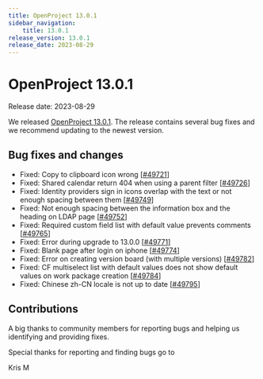 ```yaml
---
title: OpenProject 13.0.1
sidebar_navigation:
    title: 13.0.1
release_version: 13.0.1
release_date: 2023-08-29
---
```


# OpenProject 13.0.1

Release date: 2023-08-29

We released [OpenProject 13.0.1](https://community.openproject.org/versions/1865).
The release contains several bug fixes and we recommend updating to the newest version.

<!--more-->
## Bug fixes and changes

- Fixed: Copy to clipboard icon wrong \[[#49721](https://community.openproject.org/wp/49721)\]
- Fixed: Shared calendar return 404 when using a parent filter \[[#49726](https://community.openproject.org/wp/49726)\]
- Fixed: Identity providers sign in icons overlap with the text or not enough spacing between them \[[#49749](https://community.openproject.org/wp/49749)\]
- Fixed: Not enough spacing between the information box and the heading on LDAP page \[[#49752](https://community.openproject.org/wp/49752)\]
- Fixed: Required custom field list with default value prevents comments \[[#49765](https://community.openproject.org/wp/49765)\]
- Fixed: Error during upgrade to 13.0.0 \[[#49771](https://community.openproject.org/wp/49771)\]
- Fixed: Blank page after login on iphone \[[#49774](https://community.openproject.org/wp/49774)\]
- Fixed: Error on creating version board (with multiple versions) \[[#49782](https://community.openproject.org/wp/49782)\]
- Fixed: CF multiselect list with default values does not show default values on work package creation \[[#49784](https://community.openproject.org/wp/49784)\]
- Fixed: Chinese zh-CN locale is not up to date \[[#49795](https://community.openproject.org/wp/49795)\]

## Contributions
A big thanks to community members for reporting bugs and helping us identifying and providing fixes.

Special thanks for reporting and finding bugs go to

Kris M
